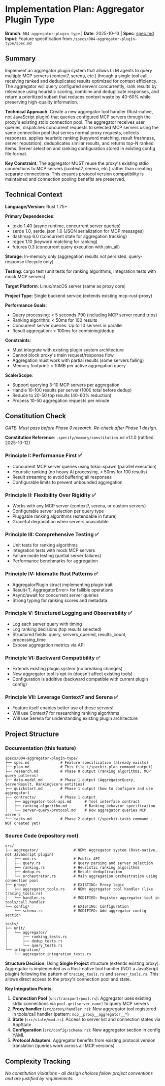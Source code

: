 # Implementation Plan: Aggregator Plugin Type

**Branch**: `004-aggregator-plugin-type` | **Date**: 2025-10-13 | **Spec**: [spec.md](spec.md)
**Input**: Feature specification from `/specs/004-aggregator-plugin-type/spec.md`

## Summary

Implement an aggregator plugin system that allows LLM agents to query multiple MCP servers (context7, serena, etc.) through a single tool call, receiving ranked and deduplicated results optimized for context efficiency. The aggregator will query configured servers concurrently, rank results by relevance using heuristic scoring, combine and deduplicate responses, and return a prioritized subset that reduces context waste by 40-60% while preserving high-quality information.

**Technical Approach**: Create a new aggregator tool handler (Rust-native, not JavaScript plugin) that queries configured MCP servers through the proxy's existing stdio connection pool. The aggregator receives user queries, dispatches concurrent requests to selected MCP servers using the same connection pool that serves normal proxy requests, collects responses, applies heuristic ranking (keyword matching, result freshness, server reputation), deduplicates similar results, and returns top-N ranked items. Server selection and ranking configuration stored in existing config file format.

**Key Constraint**: The aggregator MUST reuse the proxy's existing stdio connections to MCP servers (context7, serena, etc.) rather than creating separate connections. This ensures protocol version compatibility is maintained and connection pooling benefits are preserved.

## Technical Context

**Language/Version**: Rust 1.75+

**Primary Dependencies**:
- tokio 1.40 (async runtime, concurrent server queries)
- serde 1.0, serde_json 1.0 (JSON serialization for MCP messages)
- dashmap 6.0 (concurrent state for aggregation tracking)
- regex 1.10 (keyword matching for ranking)
- futures 0.3 (concurrent query execution with join_all)

**Storage**: In-memory only (aggregation results not persisted, query-response lifecycle only)

**Testing**: cargo test (unit tests for ranking algorithms, integration tests with mock MCP servers)

**Target Platform**: Linux/macOS server (same as proxy core)

**Project Type**: Single backend service (extends existing mcp-rust-proxy)

**Performance Goals**:
- Query processing: < 5 seconds P90 (including MCP server round trips)
- Ranking algorithm: < 50ms for 100 results
- Concurrent server queries: Up to 10 servers in parallel
- Result aggregation: < 100ms for combining/dedup

**Constraints**:
- Must integrate with existing plugin system architecture
- Cannot block proxy's main request/response flow
- Aggregation must work with partial results (some servers failing)
- Memory footprint: < 10MB per active aggregation query

**Scale/Scope**:
- Support querying 3-10 MCP servers per aggregation
- Handle 10-100 results per server (1000 total before dedup)
- Reduce to 20-50 top results (40-60% reduction)
- Process 10-50 aggregation requests per minute

## Constitution Check

*GATE: Must pass before Phase 0 research. Re-check after Phase 1 design.*

**Constitution Reference**: `.specify/memory/constitution.md` v1.1.0 (ratified 2025-10-12)

### Principle I: Performance First ✅

- Concurrent MCP server queries using tokio::spawn (parallel execution)
- Heuristic ranking (no heavy AI processing, < 50ms for 100 results)
- Result streaming to avoid buffering all responses
- Configurable limits to prevent unbounded aggregation

### Principle II: Flexibility Over Rigidity ✅

- Works with any MCP server (context7, serena, or custom servers)
- Configurable server selection per query type
- Pluggable ranking algorithms (extendable in future)
- Graceful degradation when servers unavailable

### Principle III: Comprehensive Testing ✅

- Unit tests for ranking algorithms
- Integration tests with mock MCP servers
- Failure mode testing (partial server failures)
- Performance benchmarks for aggregation

### Principle IV: Idiomatic Rust Patterns ✅

- AggregatorPlugin struct implementing plugin trait
- Result<T, AggregatorError> for fallible operations
- Async/await for concurrent server queries
- Strong typing for ranking scores and metadata

### Principle V: Structured Logging and Observability ✅

- Log each server query with timing
- Log ranking decisions (top results selected)
- Structured fields: query, servers_queried, results_count, processing_time
- Expose aggregation metrics via API

### Principle VI: Backward Compatibility ✅

- Extends existing plugin system (no breaking changes)
- New aggregator tool is opt-in (doesn't affect existing tools)
- Configuration is additive (backward compatible with current plugin config)

### Principle VII: Leverage Context7 and Serena ✅

- Feature itself enables better use of these servers!
- Will use Context7 for researching ranking algorithms
- Will use Serena for understanding existing plugin architecture

## Project Structure

### Documentation (this feature)

```
specs/004-aggregator-plugin-type/
├── spec.md              # Feature specification (already exists)
├── plan.md              # This file (/speckit.plan command output)
├── research.md          # Phase 0 output (ranking algorithms, MCP query patterns)
├── data-model.md        # Phase 1 output (AggregatorQuery, ServerResult, RankingScore entities)
├── quickstart.md        # Phase 1 output (how to configure and use aggregator)
├── contracts/           # Phase 1 output
│   ├── aggregator-tool-api.md      # Tool interface contract
│   ├── ranking-algorithm.md        # Ranking behavior specification
│   └── server-query-protocol.md    # How aggregator queries MCP servers
└── tasks.md             # Phase 2 output (/speckit.tasks command - NOT created yet)
```

### Source Code (repository root)

```
src/
├── aggregator/                # NEW: Aggregator system (Rust-native, not JavaScript plugin)
│   ├── mod.rs                 # Public API
│   ├── query.rs               # Query parsing and server selection
│   ├── ranking.rs             # Heuristic ranking algorithms
│   ├── dedup.rs               # Result deduplication
│   └── orchestrator.rs        # Main aggregation orchestration using connection pool
├── proxy/                     # EXISTING: Proxy logic
│   ├── aggregator_tools.rs    # NEW: Aggregator tool handler (like tracing_tools.rs)
│   └── handler.rs             # MODIFIED: Register aggregator tool in tools/call handler
└── config/                    # EXISTING: Configuration
    └── schema.rs              # MODIFIED: Add aggregator config section

tests/
├── unit/
│   └── aggregator/
│       ├── ranking_tests.rs
│       ├── dedup_tests.rs
│       └── query_tests.rs
└── integration/
    └── aggregator_integration_tests.rs
```

**Structure Decision**: Using **Single Project** structure (extends existing proxy). Aggregator is implemented as a Rust-native tool handler (NOT a JavaScript plugin) following the pattern of `tracing_tools.rs` and `server_tools.rs`. This allows direct access to the proxy's connection pool and state.

**Key Integration Points**:
1. **Connection Pool** (`src/transport/pool.rs`): Aggregator uses existing stdio connections via `pool.get(server_name)` to query MCP servers
2. **Proxy handler** (`src/proxy/handler.rs`): New aggregator tool registered in tools/call handler (pattern: `mcp__proxy__aggregator__*`)
3. **State** (`src/state/mod.rs`): Access to server list and connection states via AppState
4. **Configuration** (`src/config/schema.rs`): New aggregator section in config YAML
5. **Protocol Adapters**: Aggregator benefits from existing protocol version translation (queries work across all MCP versions)

## Complexity Tracking

*No constitution violations - all design choices follow project conventions and are justified by requirements.*
